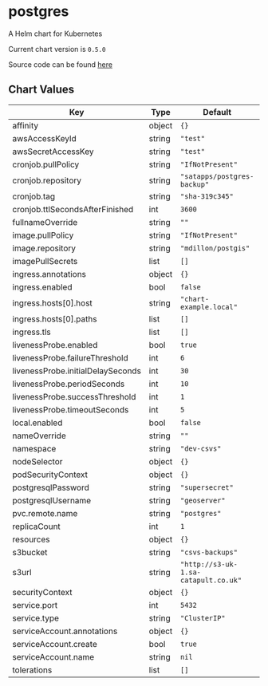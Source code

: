 postgres
========
A Helm chart for Kubernetes

Current chart version is `0.5.0`

Source code can be found [here](https://postgis.net/)



## Chart Values

| Key | Type | Default | Description |
|-----|------|---------|-------------|
| affinity | object | `{}` |  |
| awsAccessKeyId | string | `"test"` |  |
| awsSecretAccessKey | string | `"test"` |  |
| cronjob.pullPolicy | string | `"IfNotPresent"` |  |
| cronjob.repository | string | `"satapps/postgres-backup"` |  |
| cronjob.tag | string | `"sha-319c345"` |  |
| cronjob.ttlSecondsAfterFinished | int | `3600` |  |
| fullnameOverride | string | `""` |  |
| image.pullPolicy | string | `"IfNotPresent"` |  |
| image.repository | string | `"mdillon/postgis"` |  |
| imagePullSecrets | list | `[]` |  |
| ingress.annotations | object | `{}` |  |
| ingress.enabled | bool | `false` |  |
| ingress.hosts[0].host | string | `"chart-example.local"` |  |
| ingress.hosts[0].paths | list | `[]` |  |
| ingress.tls | list | `[]` |  |
| livenessProbe.enabled | bool | `true` |  |
| livenessProbe.failureThreshold | int | `6` |  |
| livenessProbe.initialDelaySeconds | int | `30` |  |
| livenessProbe.periodSeconds | int | `10` |  |
| livenessProbe.successThreshold | int | `1` |  |
| livenessProbe.timeoutSeconds | int | `5` |  |
| local.enabled | bool | `false` |  |
| nameOverride | string | `""` |  |
| namespace | string | `"dev-csvs"` |  |
| nodeSelector | object | `{}` |  |
| podSecurityContext | object | `{}` |  |
| postgresqlPassword | string | `"supersecret"` |  |
| postgresqlUsername | string | `"geoserver"` |  |
| pvc.remote.name | string | `"postgres"` |  |
| replicaCount | int | `1` |  |
| resources | object | `{}` |  |
| s3bucket | string | `"csvs-backups"` |  |
| s3url | string | `"http://s3-uk-1.sa-catapult.co.uk"` |  |
| securityContext | object | `{}` |  |
| service.port | int | `5432` |  |
| service.type | string | `"ClusterIP"` |  |
| serviceAccount.annotations | object | `{}` |  |
| serviceAccount.create | bool | `true` |  |
| serviceAccount.name | string | `nil` |  |
| tolerations | list | `[]` |  |
